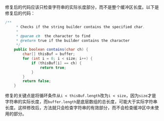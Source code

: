 修复后的代码应该只检查字符串的实际长度部分，而不是整个缓冲区长度。以下是修复后的代码：

```java
/**
     * Checks if the string builder contains the specified char.
     *
     * @param ch  the character to find
     * @return true if the builder contains the character
     */
    public boolean contains(char ch) {
        char[] thisBuf = buffer;
        for (int i = 0; i < size; i++) {
            if (thisBuf[i] == ch) {
                return true;
            }
        }
        return false;
    }
```

修复的关键点是将循环条件从`i < thisBuf.length`改为`i < size`，因为`size`才是字符串的实际长度，而`buffer.length`是底层数组的总长度，可能大于实际字符串长度。这样修改后，方法就只会检查字符串的有效部分，而不会检查缓冲区中未使用的部分。